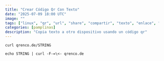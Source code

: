 ```yaml
---
title: "Crear Código Qr Con Texto"
date: "2025-07-09 18:00 UTC"
image: ""
tags: ["linux", "qr", "url", "share", "compartir", "texto", "enlace", "oneline"]
categories: [pamplinas]
description: "Copia texto a otro dispositivo usando un código qr"
---
```


`curl qrenco.de/STRING`

`echo STRING | curl -F-=\<- qrenco.de`
